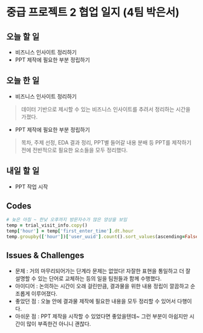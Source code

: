 # 중급 프로젝트 2 협업 일지 (4팀 박은서)

## 오늘 할 일
* 비즈니스 인사이트 정리하기
* PPT 제작에 필요한 부분 정립하기
## 오늘 한 일
* 비즈니스 인사이트 정리하기
> 데이터 기반으로 제시할 수 있는 비즈니스 인사이트를 추려서 정리하는 시간을 가졌다.
* PPT 제작에 필요한 부분 정립하기
> 목차, 주제 선정, EDA 결과 정리, PPT별 들어갈 내용 분배 등 PPT를 제작하기 전에 전반적으로 필요한 요소들을 모두 정리했다.
## 내일 할 일
* PPT 작업 시작
## Codes
```ruby
# 늦은 아침 ~ 한낮 오후까지 방문자수가 많은 양상을 보임
temp = trial_visit_info.copy()
temp['hour'] = temp['first_enter_time'].dt.hour
temp.groupby(['hour'])['user_uuid'].count().sort_values(ascending=False).head(10)
```
## Issues & Challenges
* 문제 : 거의 마무리되어가는 단계라 문제는 없었다! 자잘한 표현을 통일하고 더 잘 설명할 수 있는 단어로 교체하는 등의 일을 팀원들과 함께 수행했다.
* 아이디어 : 논의하는 시간이 오래 걸린만큼, 결과물을 위한 내용 정립이 깔끔하고 순조롭게 이루어졌다.
* 좋았던 점 : 오늘 안에 결과물 제작에 필요한 내용을 모두 정리할 수 있어서 다행이다.
* 아쉬운 점 : PPT 제작을 시작할 수 있었다면 좋았을텐데~ 그런 부분이 아쉽지만 시간이 많이 부족한건 아니니 괜찮다.
